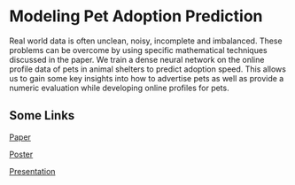 # Modeling Pet Adoption Prediction

Real world data is often unclean, noisy, incomplete and imbalanced. These problems can be overcome by using specific mathematical techniques discussed in the paper.  We train a dense neural network on the online profile data of pets in animal shelters to predict adoption speed. This allows us to gain some key insights into how to advertise pets as well as provide a numeric evaluation while developing online profiles for pets.

## Some Links
[Paper](https://drive.google.com/file/d/1vL5rwdDraDe8Hc7mhgvdrehY8HNzSUi8/view?usp=sharing)

[Poster](https://drive.google.com/file/d/1c2xR2JVAGnnZM52Oe4K56VlEBiaotbEN/view?usp=sharing)

[Presentation](https://drive.google.com/file/d/1FbsLnD0YxUlgrlWrOYJDR8yveN-Ix4Qd/view?usp=sharing)
